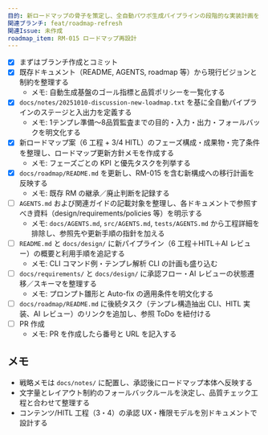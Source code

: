 ```yaml
---
目的: 新ロードマップの骨子を策定し、全自動パワポ生成パイプラインの段階的な実装計画をまとめる
関連ブランチ: feat/roadmap-refresh
関連Issue: 未作成
roadmap_item: RM-015 ロードマップ再設計
---
```


- [x] まずはブランチ作成とコミット
- [x] 既存ドキュメント（README, AGENTS, roadmap 等）から現行ビジョンと制約を整理する
  - メモ: 自動生成基盤のゴール指標と品質ポリシーを一覧化する
- [x] `docs/notes/20251010-discussion-new-loadmap.txt` を基に全自動パイプラインのステージと入出力を定義する
  - メモ: 1テンプレ準備〜8品質監査までの目的・入力・出力・フォールバックを明文化する
- [x] 新ロードマップ案（6 工程 + 3/4 HITL）のフェーズ構成・成果物・完了条件を整理し、ロードマップ更新方針メモを作成する
  - メモ: フェーズごとの KPI と優先タスクを列挙する
- [x] `docs/roadmap/README.md` を更新し、RM-015 を含む新構成への移行計画を反映する
  - メモ: 既存 RM の継承／廃止判断を記録する
- [ ] `AGENTS.md` および関連ガイドの記載対象を整理し、各ドキュメントで参照すべき資料（design/requirements/policies 等）を明示する
  - メモ: `docs/AGENTS.md`, `src/AGENTS.md`, `tests/AGENTS.md` から工程詳細を排除し、参照先や更新手順の指針を加える
- [ ] `README.md` と `docs/design/` に新パイプライン（6 工程＋HITL＋AI レビュー）の概要と利用手順を追記する
  - メモ: CLI コマンド例・テンプレ解析 CLI の計画も盛り込む
- [ ] `docs/requirements/` と `docs/design/` に承認フロー・AI レビューの状態遷移／スキーマを整理する
  - メモ: プロンプト雛形と Auto-fix の適用条件を明文化する
- [ ] `docs/roadmap/README.md` に後続タスク（テンプレ構造抽出 CLI、HITL 実装、AI レビュー）のリンクを追加し、参照 ToDo を紐付ける
- [ ] PR 作成
  - メモ: PR を作成したら番号と URL を記入する

## メモ
- 戦略メモは `docs/notes/` に配置し、承認後にロードマップ本体へ反映する
- 文字量とレイアウト制約のフォールバックルールを決定し、品質チェック工程と合わせて整理する
- コンテンツ/HITL 工程（3・4）の承認 UX・権限モデルを別ドキュメントで設計する
